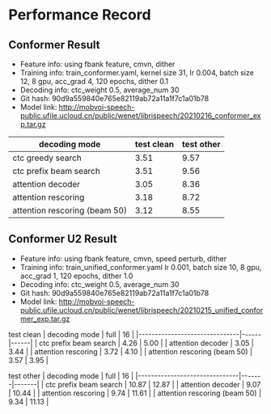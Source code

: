 # Performance Record

## Conformer Result

* Feature info: using fbank feature, cmvn, dither
* Training info: train_conformer.yaml, kernel size 31, lr 0.004, batch size 12, 8 gpu, acc_grad 4, 120 epochs, dither 0.1
* Decoding info: ctc_weight 0.5, average_num 30
* Git hash: 90d9a559840e765e82119ab72a11a1f7c1a01b78
* Model link: http://mobvoi-speech-public.ufile.ucloud.cn/public/wenet/librispeech/20210216_conformer_exp.tar.gz

| decoding mode                 | test clean | test other |
|-------------------------------|------------|------------|
| ctc greedy search             | 3.51       | 9.57       |
| ctc prefix beam search        | 3.51       | 9.56       |
| attention decoder             | 3.05       | 8.36       |
| attention rescoring           | 3.18       | 8.72       |
| attention rescoring (beam 50) | 3.12       | 8.55       |

## Conformer U2 Result

* Feature info: using fbank feature, cmvn, speed perturb, dither
* Training info: train_unified_conformer.yaml lr 0.001, batch size 10, 8 gpu, acc_grad 1, 120 epochs, dither 1.0
* Decoding info: ctc_weight 0.5, average_num 30
* Git hash: 90d9a559840e765e82119ab72a11a1f7c1a01b78
* Model link: http://mobvoi-speech-public.ufile.ucloud.cn/public/wenet/librispeech/20210215_unified_conformer_exp.tar.gz

test clean
| decoding mode                 | full | 16   |
|-------------------------------|------|------|
| ctc prefix beam search        | 4.26 | 5.00 |
| attention decoder             | 3.05 | 3.44 |
| attention rescoring           | 3.72 | 4.10 |
| attention rescoring (beam 50) | 3.57 | 3.95 |

test other
| decoding mode                 | full  | 16    |
|-------------------------------|-------|-------|
| ctc prefix beam search        | 10.87 | 12.87 |
| attention decoder             | 9.07  | 10.44 |
| attention rescoring           | 9.74  | 11.61 |
| attention rescoring (beam 50) | 9.34  | 11.13 |
